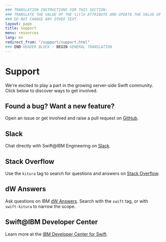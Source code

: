```yaml
---
### TRANSLATION INSTRUCTIONS FOR THIS SECTION:
### TRANSLATE THE VALUE OF THE title ATTRIBUTE AND UPDATE THE VALUE OF THE lang ATTRIBUTE.
### DO NOT CHANGE ANY OTHER TEXT.
layout: page
title: Support
menu: resources
lang: en
redirect_from: "/support/support.html"
### END HEADER BLOCK - BEGIN GENERAL TRANSLATION
---
```


<div class="titleBlock">
  <h1>Support</h1>
  <p>We're excited to play a part in the growing server-side Swift community.<br>Click below to discover ways to get involved.</p>
</div>

## Found a bug? Want a new feature?

Open an issue or get involved and raise a pull request on [GitHub](https://github.com/IBM-Swift/Kitura/issues).

## Slack

Chat directly with Swift@IBM Engineering on [Slack](http://swift-at-ibm-slack.mybluemix.net/).

## Stack Overflow

Use the `kitura` tag to search for questions and answers on [Stack Overflow](https://stackoverflow.com/search?q=kitura).

## dW Answers

Ask questions on IBM [dW Answers](https://developer.ibm.com/answers/). Search with the `swift` tag, or with `swift-kitura` to narrow the scope.

## Swift@IBM Developer Center
Learn more at the [IBM Developer Center for Swift](https://developer.ibm.com/swift/).

[info]: ../../assets/info-blue.png
[tip]: ../../assets/lightbulb-yellow.png
